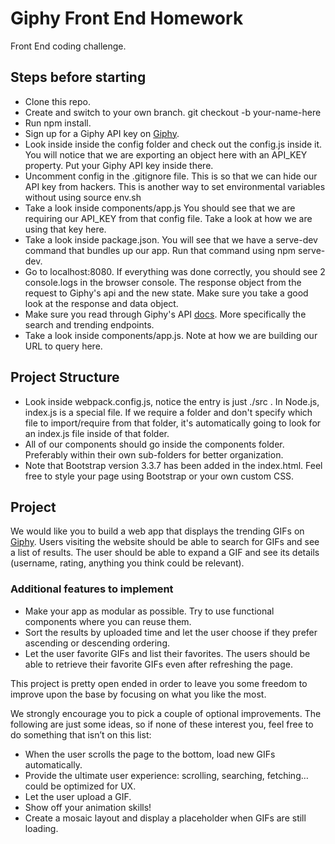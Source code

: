 # Giphy Front End Homework

Front End coding challenge.

## Steps before starting
- Clone this repo.
- Create and switch to your own branch. git checkout -b your-name-here
- Run npm install.
- Sign up for a Giphy API key on [Giphy](https://giphy.com/).
- Look inside inside the config folder and check out the config.js inside it. You will notice that we are exporting an object here with an API_KEY property. Put your Giphy API key inside there.
- Uncomment config in the .gitignore file. This is so that we can hide our API key from hackers. This is another way to set environmental variables without using source env.sh
- Take a look inside components/app.js You should see that we are requiring our API_KEY from that config file. Take a look at how we are using that key here.
- Take a look inside package.json. You will see that we have a serve-dev command that bundles up our app. Run that command using npm serve-dev.
- Go to localhost:8080. If everything was done correctly, you should see 2 console.logs in the browser console. The response object from the request to Giphy's api and the new state. Make sure you take a good look at the response and data object.
- Make sure you read through Giphy's API [docs](https://developers.giphy.com/docs/). More specifically the search and trending endpoints.
- Take a look inside components/app.js. Note at how we are building our URL to query here.



## Project Structure
- Look inside webpack.config.js, notice the entry is just ./src . In Node.js, index.js is a special file. If we require a folder and don't specify which file to import/require from that folder, it's automatically going to look for an index.js file inside of that folder.
- All of our components should go inside the components folder. Preferably within their own sub-folders for better organization.
- Note that Bootstrap version 3.3.7 has been added in the index.html. Feel free to style your page using Bootstrap or your own custom CSS.



## Project

We would like you to build a web app that displays the trending GIFs on [Giphy](https://giphy.com/).
Users visiting the website should be able to search for GIFs and see a list of results. The user should be able to expand a GIF and see its details (username, rating, anything you think could be relevant).

### Additional features to implement
- Make your app as modular as possible. Try to use functional components where you can reuse them.
- Sort the results by uploaded time and let the user choose if they prefer ascending or descending ordering.
- Let the user favorite GIFs and list their favorites. The users should be able to retrieve their favorite GIFs even after refreshing the page.



This project is pretty open ended in order to leave you some freedom to improve upon the base by focusing on what you like the most.

We strongly encourage you to pick a couple of optional improvements. The following are just some ideas, so if none of these interest you, feel free to do something that isn’t on this list:
- When the user scrolls the page to the bottom, load new GIFs automatically.
- Provide the ultimate user experience: scrolling, searching, fetching… could be optimized for UX.
- Let the user upload a GIF.
- Show off your animation skills!
- Create a mosaic layout and display a placeholder when GIFs are still loading.